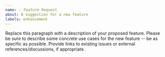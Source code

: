 ```yaml
---
name: 💡 Feature Request
about: A suggestion for a new feature
labels: enhancement
---
```


<!--
    Thanks for contributing to Swift Collections!

    Before you submit your issue, please replace the paragraph
    below with information about your proposed feature.
-->

Replace this paragraph with a description of your proposed feature. 
Please be sure to describe some concrete use cases for the new feature -- be as specific as possible.
Provide links to existing issues or external references/discussions, if appropriate.
